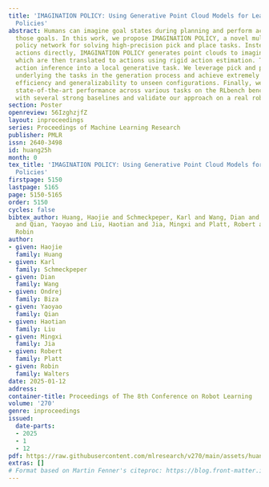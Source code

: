 ```yaml
---
title: 'IMAGINATION POLICY: Using Generative Point Cloud Models for Learning Manipulation
  Policies'
abstract: Humans can imagine goal states during planning and perform actions to match
  those goals. In this work, we propose IMAGINATION POLICY, a novel multi-task key-frame
  policy network for solving high-precision pick and place tasks. Instead of learning
  actions directly, IMAGINATION POLICY generates point clouds to imagine desired states
  which are then translated to actions using rigid action estimation. This transforms
  action inference into a local generative task. We leverage pick and place symmetries
  underlying the tasks in the generation process and achieve extremely high sample
  efficiency and generalizability to unseen configurations. Finally, we demonstrate
  state-of-the-art performance across various tasks on the RLbench benchmark compared
  with several strong baselines and validate our approach on a real robot.
section: Poster
openreview: 56IzghzjfZ
layout: inproceedings
series: Proceedings of Machine Learning Research
publisher: PMLR
issn: 2640-3498
id: huang25h
month: 0
tex_title: 'IMAGINATION POLICY: Using Generative Point Cloud Models for Learning Manipulation
  Policies'
firstpage: 5150
lastpage: 5165
page: 5150-5165
order: 5150
cycles: false
bibtex_author: Huang, Haojie and Schmeckpeper, Karl and Wang, Dian and Biza, Ondrej
  and Qian, Yaoyao and Liu, Haotian and Jia, Mingxi and Platt, Robert and Walters,
  Robin
author:
- given: Haojie
  family: Huang
- given: Karl
  family: Schmeckpeper
- given: Dian
  family: Wang
- given: Ondrej
  family: Biza
- given: Yaoyao
  family: Qian
- given: Haotian
  family: Liu
- given: Mingxi
  family: Jia
- given: Robert
  family: Platt
- given: Robin
  family: Walters
date: 2025-01-12
address:
container-title: Proceedings of The 8th Conference on Robot Learning
volume: '270'
genre: inproceedings
issued:
  date-parts:
  - 2025
  - 1
  - 12
pdf: https://raw.githubusercontent.com/mlresearch/v270/main/assets/huang25h/huang25h.pdf
extras: []
# Format based on Martin Fenner's citeproc: https://blog.front-matter.io/posts/citeproc-yaml-for-bibliographies/
---
```

